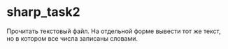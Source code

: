 # sharp_task2
Прочитать текстовый файл. На отдельной форме вывести тот же текст, но в котором все числа записаны словами.
